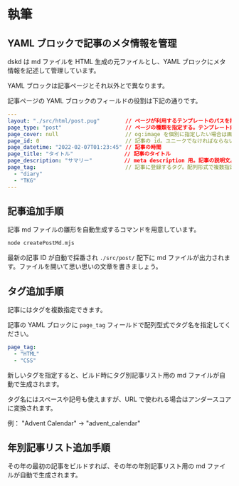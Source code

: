 # 執筆

## YAML ブロックで記事のメタ情報を管理

dskd は md ファイルを HTML 生成の元ファイルとし、YAML ブロックにメタ情報を記述して管理しています。

YAML ブロックは記事ページとそれ以外とで異なります。

記事ページの YAML ブロックのフィールドの役割は下記の通りです。

```yaml
---
layout: "./src/html/post.pug"        // ページが利用するテンプレートのパスを指定する
page_type: "post"                    // ページの種類を指定する。テンプレート向け。
page_cover: null                     // og:image を個別に指定したい場合は画像の URL を指定する。
page_id: 0                           // 記事の id。ユニークでなければならない。
page_datetime: "2022-02-07T01:23:45" // 記事の時間
page_title: "タイトル"                // 記事のタイトル
page_description: "サマリー"          // meta description 用。記事の説明文。
page_tag:                            // 記事に登録するタグ。配列形式で複数指定可能。
  - "diary"
  - "TKG"
---
```

## 記事追加手順

記事 md ファイルの雛形を自動生成するコマンドを用意しています。

```bash
node createPostMd.mjs
```

最新の記事 ID が自動で採番され `./src/post/` 配下に md ファイルが出力されます。ファイルを開いて思い思いの文章を書きましょう。

## タグ追加手順

記事にはタグを複数指定できます。

記事の YAML ブロックに `page_tag` フィールドで配列型式でタグ名を指定してください。

```yaml
page_tag:
  - "HTML"
  - "CSS"
```

新しいタグを指定すると、ビルド時にタグ別記事リスト用の md ファイルが自動で生成されます。

タグ名にはスペースや記号も使えますが、URL で使われる場合はアンダースコアに変換されます。

例： "Advent Calendar" → "advent_calendar"

## 年別記事リスト追加手順

その年の最初の記事をビルドすれば、その年の年別記事リスト用の md ファイルが自動で生成されます。
